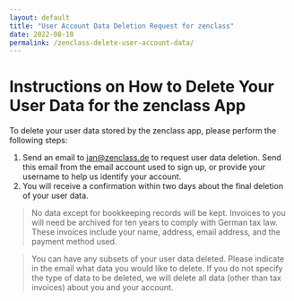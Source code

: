 ```yaml
---
layout: default
title: "User Account Data Deletion Request for zenclass"
date: 2022-08-10
permalink: /zenclass-delete-user-account-data/
---
```


# Instructions on How to Delete Your User Data for the zenclass App

To delete your user data stored by the zenclass app, please perform the following steps:

1) Send an email to jan@zenclass.de to request user data deletion. Send this email from the email account used to sign up, or provide your username to help us identify your account.
2) You will receive a confirmation within two days about the final deletion of your user data.

> No data except for bookkeeping records will be kept. Invoices to you will need be archived for ten years to comply with German tax law. These invoices include your name, address, email address, and the payment method used.

> You can have any subsets of your user data deleted. Please indicate in the email what data you would like to delete. If you do not specify the type of data to be deleted, we will delete all data (other than tax invoices) about you and your account.